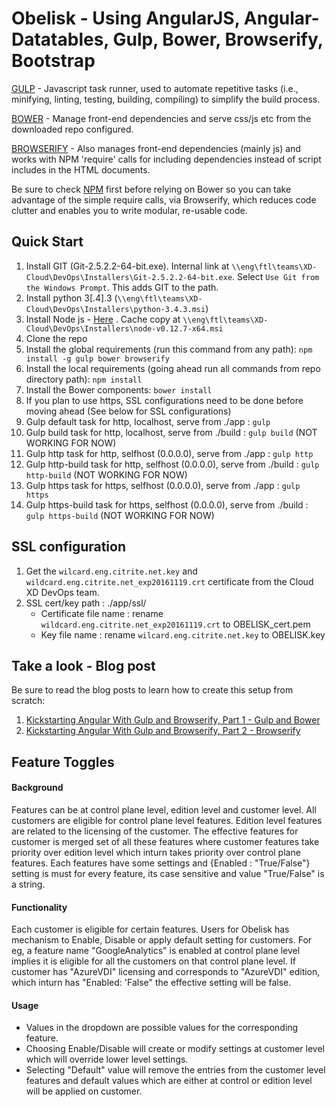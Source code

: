 # Obelisk - Using AngularJS, Angular-Datatables, Gulp, Bower, Browserify, Bootstrap

[GULP](http://gulpjs.com/plugins/) - Javascript task runner, used to automate repetitive tasks (i.e., minifying, linting, testing, building, compiling) to simplify the build process.

[BOWER](http://bower.io/) - Manage front-end dependencies and serve css/js etc from the downloaded repo configured.

[BROWSERIFY](http://browserify.org/) - Also manages front-end dependencies (mainly js) and works with NPM 'require' calls for including dependencies instead of script includes in the HTML documents.

Be sure to check [NPM](https://www.npmjs.com/) first before relying on Bower so you can take advantage of the simple require calls, via Browserify, which reduces code clutter and enables you to write modular, re-usable code.

## Quick Start

1. Install GIT (Git-2.5.2.2-64-bit.exe). Internal link at ```\\eng\ftl\teams\XD-Cloud\DevOps\Installers\Git-2.5.2.2-64-bit.exe```. Select ```Use Git from the Windows Prompt```. This adds GIT to the path.
1. Install python 3[.4].3 (```\\eng\ftl\teams\XD-Cloud\DevOps\Installers\python-3.4.3.msi```)
1. Install Node js - [Here](https://nodejs.org/) . Cache copy at ```\\eng\ftl\teams\XD-Cloud\DevOps\Installers\node-v0.12.7-x64.msi```
1. Clone the repo
1. Install the global requirements (run this command from any path): `npm install -g gulp bower browserify`
1. Install the local requirements (going ahead run all commands from repo directory path): `npm install`
1. Install the Bower components: `bower install`
1. If you plan to use https, SSL configurations need to be done before moving ahead (See below for SSL configurations)
1. Gulp default task for http, localhost, serve from ./app : `gulp`
1. Gulp build task for http, localhost, serve from ./build : `gulp build` (NOT WORKING FOR NOW)
1. Gulp http task for http, selfhost (0.0.0.0), serve from ./app : `gulp http`
1. Gulp http-build task for http, selfhost (0.0.0.0), serve from ./build : `gulp http-build` (NOT WORKING FOR NOW)
1. Gulp https task for https, selfhost (0.0.0.0), serve from ./app : `gulp https`
1. Gulp https-build task for https, selfhost (0.0.0.0), serve from ./build : `gulp https-build`  (NOT WORKING FOR NOW)


## SSL configuration

1. Get the ```wilcard.eng.citrite.net.key``` and ```wildcard.eng.citrite.net_exp20161119.crt``` certificate from the Cloud XD DevOps team.
1. SSL cert/key path : ./app/ssl/
    - Certificate file name :  rename ```wildcard.eng.citrite.net_exp20161119.crt``` to OBELISK_cert.pem
    - Key file name : rename ```wilcard.eng.citrite.net.key``` to OBELISK.key

## Take a look - Blog post

Be sure to read the blog posts to learn how to create this setup from scratch:

1. [Kickstarting Angular With Gulp and Browserify, Part 1 - Gulp and Bower](http://mherman.org/blog/2014/08/14/kickstarting-angular-with-gulp)
1. [Kickstarting Angular With Gulp and Browserify, Part 2 - Browserify](http://mherman.org/blog/2014/08/15/kickstarting-angular-with-gulp-and-browserify-part-2)

## Feature Toggles

#### Background
Features can be at control plane level, edition level and customer level. All customers are eligible for control plane level features. Edition level features are related to the licensing of the customer. The effective features for customer is merged set of all these features where customer features take priority over edition level which inturn takes priority over control plane features.
Each features have some settings and {Enabled : "True/False"} setting is must for every feature, its case sensitive and value "True/False" is a string.

#### Functionality
Each customer is eligible for certain features. Users for Obelisk has mechanism to Enable, Disable or apply default setting for customers. For eg, a feature name "GoogleAnalytics" is enabled at control plane level implies it is eligible for all the customers on that control plane level. If customer has "AzureVDI" licensing and corresponds to "AzureVDI" edition, which inturn has "Enabled: 'False" the effective setting will be false.

#### Usage
- Values in the dropdown are possible values for the corresponding feature. 
- Choosing Enable/Disable will create or modify settings at customer level which will override lower level settings. 
- Selecting "Default" value will remove the entries from the customer level features and default values which are either at control or edition level will be applied on customer.
